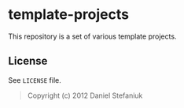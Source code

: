 template-projects
=================

This repository is a set of various template projects.

License
-------

See `LICENSE` file.

> Copyright (c) 2012 Daniel Stefaniuk
